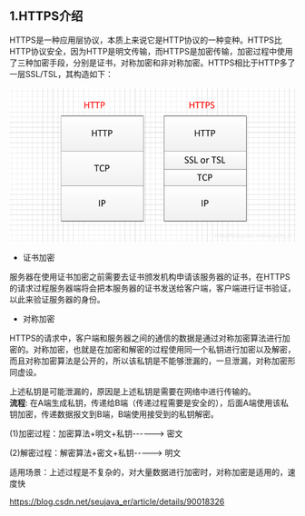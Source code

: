 ## 1.HTTPS介绍

HTTPS是一种应用层协议，本质上来说它是HTTP协议的一种变种。HTTPS比HTTP协议安全，因为HTTP是明文传输，而HTTPS是加密传输，加密过程中使用了三种加密手段，分别是证书，对称加密和非对称加密。HTTPS相比于HTTP多了一层SSL/TSL，其构造如下：

![](./img/https01.png)

- 证书加密    
    
服务器在使用证书加密之前需要去证书颁发机构申请该服务器的证书，在HTTPS的请求过程服务器端将会把本服务器的证书发送给客户端，客户端进行证书验证，以此来验证服务器的身份。

- 对称加密 
     
HTTPS的请求中，客户端和服务器之间的通信的数据是通过对称加密算法进行加密的。对称加密，也就是在加密和解密的过程使用同一个私钥进行加密以及解密，而且对称加密算法是公开的，所以该私钥是不能够泄漏的，一旦泄漏，对称加密形同虚设。

上述私钥是可能泄漏的，原因是上述私钥是需要在网络中进行传输的。      
**流程**: 在A端生成私钥，传递给B端（传递过程需要是安全的），后面A端使用该私钥加密，传递数据报文到B端，B端使用接受到的私钥解密。

(1)加密过程：加密算法+明文+私钥------> 密文

(2)解密过程：解密算法+密文+私钥-----> 明文

适用场景：上述过程是不复杂的，对大量数据进行加密时，对称加密是适用的，速度快

https://blog.csdn.net/seujava_er/article/details/90018326